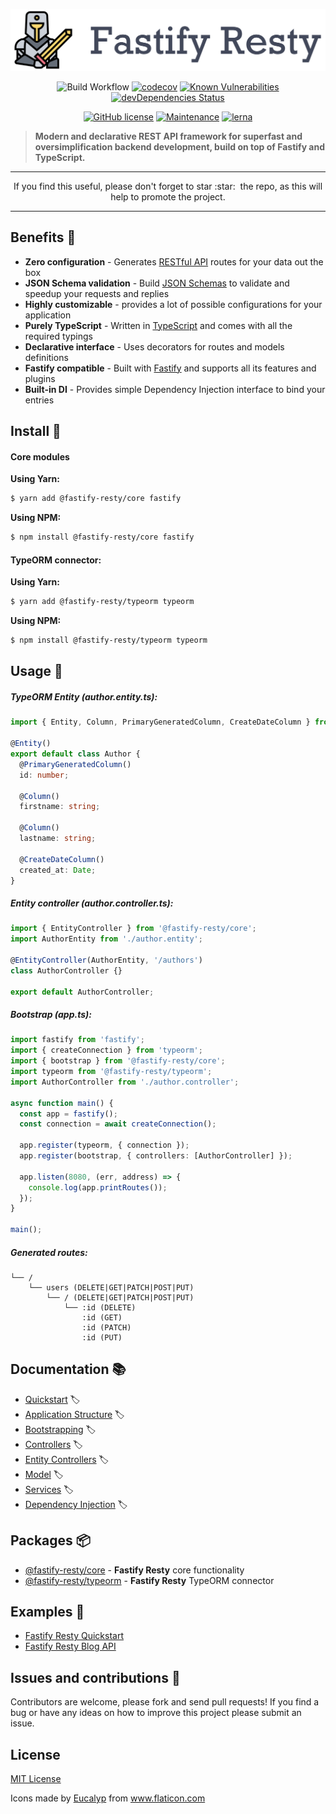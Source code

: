 <p align="center">
<img src="https://raw.githubusercontent.com/Fastify-Resty/fastify-resty/gh-images/logo/full-logo.png" width="650" height="auto"/>
</p>

<div align="center">

![Build Workflow](https://github.com/Fastify-Resty/fastify-resty/workflows/Build%20Workflow/badge.svg?branch=main)
[![codecov](https://codecov.io/gh/Fastify-Resty/fastify-resty/branch/main/graph/badge.svg?token=R11QLZFPCJ)](https://codecov.io/gh/Fastify-Resty/fastify-resty)
[![Known Vulnerabilities](https://snyk.io/test/github/Fastify-Resty/fastify-resty/badge.svg)](https://snyk.io/test/github/Fastify-Resty/fastify-resty)
[![devDependencies Status](https://david-dm.org/Fastify-resty/fastify-resty/dev-status.svg)](https://david-dm.org/Fastify-resty/fastify-resty?type=dev)

</div>

<div align="center">

[![GitHub license](https://img.shields.io/github/license/Naereen/StrapDown.js.svg)](https://github.com/Naereen/StrapDown.js/blob/master/LICENSE)
[![Maintenance](https://img.shields.io/badge/Maintained%3F-yes-green.svg)](https://GitHub.com/Fastify-Resty/fastify-resty/graphs/commit-activity)
[![lerna](https://img.shields.io/badge/maintained%20with-lerna-cc00ff.svg)](https://lerna.js.org/)

</div>

> **Modern and declarative REST API framework for superfast and oversimplification backend development, build on top of Fastify and TypeScript.**

<hr>
<p align="center">
If you find this useful, please don't forget to star :star:&nbsp; the repo, as this will help to promote the project.
</p>
<hr>

## Benefits :dart:

- **Zero configuration** - Generates [RESTful API](https://restfulapi.net/) routes for your data out the box
- **JSON Schema validation** - Build [JSON Schemas](https://json-schema.org/) to validate and speedup your requests and replies
- **Highly customizable** - provides a lot of possible configurations for your application
- **Purely TypeScript** - Written in [TypeScript](https://www.typescriptlang.org/) and comes with all the required typings
- **Declarative interface** - Uses decorators for routes and models definitions
- **Fastify compatible** - Built with [Fastify](https://www.fastify.io/) and supports all its features and plugins
- **Built-in DI** - Provides simple Dependency Injection interface to bind your entries

## Install :pushpin:

#### Core modules

**Using Yarn:**

```sh
$ yarn add @fastify-resty/core fastify
```

**Using NPM:**

```sh
$ npm install @fastify-resty/core fastify
```

#### TypeORM connector:

**Using Yarn:**

```sh
$ yarn add @fastify-resty/typeorm typeorm
```

**Using NPM:**

```sh
$ npm install @fastify-resty/typeorm typeorm
```

## Usage :rocket:

##### TypeORM Entity (author.entity.ts):

```ts
import { Entity, Column, PrimaryGeneratedColumn, CreateDateColumn } from 'typeorm';

@Entity()
export default class Author {
  @PrimaryGeneratedColumn()
  id: number;

  @Column()
  firstname: string;

  @Column()
  lastname: string;

  @CreateDateColumn()
  created_at: Date;
}
```

##### Entity controller (author.controller.ts):

```ts
import { EntityController } from '@fastify-resty/core';
import AuthorEntity from './author.entity';

@EntityController(AuthorEntity, '/authors')
class AuthorController {}

export default AuthorController;
```

##### Bootstrap (app.ts):

```ts
import fastify from 'fastify';
import { createConnection } from 'typeorm';
import { bootstrap } from '@fastify-resty/core';
import typeorm from '@fastify-resty/typeorm';
import AuthorController from './author.controller';

async function main() {
  const app = fastify();
  const connection = await createConnection();

  app.register(typeorm, { connection });
  app.register(bootstrap, { controllers: [AuthorController] });

  app.listen(8080, (err, address) => {
    console.log(app.printRoutes());
  });
}

main();
```

##### Generated routes:

```
└── /
    └── users (DELETE|GET|PATCH|POST|PUT)
        └── / (DELETE|GET|PATCH|POST|PUT)
            └── :id (DELETE)
                :id (GET)
                :id (PATCH)
                :id (PUT)
```

## Documentation :books:

- [Quickstart](./docs/Quickstart.md) :label:
- [Application Structure](./docs/Application-Structure.md) :label:
- [Bootstrapping](./docs/Bootstrapping.md) :label:
- [Controllers](./docs/Controllers.md) :label:
- [Entity Controllers](./docs/Entity-Controllers.md) :label:
- [Model](./docs/Model.md) :label:
- [Services](./docs/Services.md) :label:
- [Dependency Injection](./docs/Dependency-Injection.md) :label:

## Packages :package:

- [@fastify-resty/core](https://www.npmjs.com/package/@fastify-resty/core) - **Fastify Resty** core functionality
- [@fastify-resty/typeorm](https://www.npmjs.com/package/@fastify-resty/typeorm) - **Fastify Resty** TypeORM connector

## Examples :microscope:

- [Fastify Resty Quickstart](https://github.com/Fastify-Resty/fastify-resty/tree/main/examples/fastify-resty-quickstart)
- [Fastify Resty Blog API](https://github.com/Fastify-Resty/fastify-resty/tree/main/examples/fastify-resty-blog)

## Issues and contributions :memo:

Contributors are welcome, please fork and send pull requests! If you find a bug or have any ideas on how to improve this project please submit an issue.

## License
[MIT License](https://github.com/Fastify-Resty/fastify-resty/blob/main/LICENSE.md)

Icons made by <a href="https://www.flaticon.com/authors/eucalyp" title="Eucalyp">Eucalyp</a> from <a href="https://www.flaticon.com/" title="Flaticon"> www.flaticon.com</a>